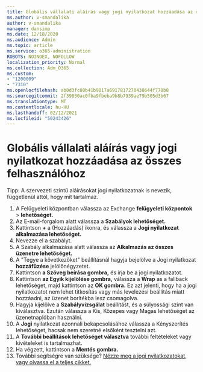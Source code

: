 ```yaml
---
title: Globális vállalati aláírás vagy jogi nyilatkozat hozzáadása az összes felhasználóhoz
ms.author: v-smandalika
author: v-smandalika
manager: dansimp
ms.date: 12/18/2020
ms.audience: Admin
ms.topic: article
ms.service: o365-administration
ROBOTS: NOINDEX, NOFOLLOW
localization_priority: Normal
ms.collection: Adm_O365
ms.custom:
- "1200009"
- "7310"
ms.openlocfilehash: ab0d3fc80b41b9017a6917817270438644f770b8
ms.sourcegitcommit: 2f39850ac0fba9fbeba9b8b7939ae79b505d3b67
ms.translationtype: MT
ms.contentlocale: hu-HU
ms.lasthandoff: 02/12/2021
ms.locfileid: "50243426"
---
```

# <a name="add-a-global-company-signature-or-disclaimer-for-all-users"></a>Globális vállalati aláírás vagy jogi nyilatkozat hozzáadása az összes felhasználóhoz

Tipp: A szervezeti szintű aláírásokat jogi nyilatkozatnak is nevezik, függetlenül attól, hogy mit tartalmaz.

1. A Felügyeleti központban válassza az Exchange **felügyeleti központok**  >  **lehetőséget.**
2. Az E-mail-forgalom alatt válassza a **Szabályok lehetőséget.**
3. Kattintson **+** a (Hozzáadás) ikonra, és válassza a **Jogi nyilatkozat alkalmazása lehetőséget.**
4. Nevezze el a szabályt.
5. A Szabály alkalmazása alatt válassza az **Alkalmazás az összes üzenetre lehetőséget.**
6. A "Tegye a következőket" beállításnál hagyja bejelölve a Jogi nyilatkozat **hozzáfűzése** jelölőnégyzetet.
7. Kattintson **a Szöveg beírása gombra,** és írja be a jogi nyilatkozatot.
8. Kattintson **az Egyik kijelölése gombra,** válassza a **Wrap** as a fallback lehetőséget, majd kattintson az **OK gombra.** Ez azt jelenti, hogy ha a jogi nyilatkozatot nem lehet titkosítás vagy más levelezési beállítás miatt hozzáadni, az üzenet borítékba lesz csomagolva.
9. Hagyja kijelölve a **Szabályvizsgálat** beállítást, és a súlyossági szint van kiválasztva. Ezután válassza a Kis, Közepes vagy Magas lehetőséget az üzenetnaplóban használni.
10. A **Jogi** nyilatkozat azonnali bekapcsolásához válassza a Kényszerítés lehetőséget, hacsak nem szeretné elsőként tesztelni azt.
11. A **További beállítások lehetőséget választva** további feltételeket vagy kivételeket is tartalmazhat.
12. Ha végzett, kattintson a **Mentés gombra.**
13. További segítségre van szüksége? [Nézze meg a jogi nyilatkozatokat, vagy olvassa el a teljes cikket.](https://support.office.com/article/2d75860f-c527-4352-a7f6-73eba54c0c72?wt.mc_id=Chat_GlobalSignature)